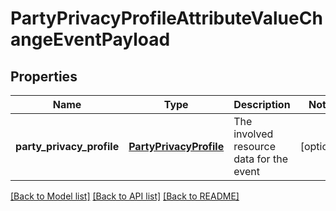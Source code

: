 # PartyPrivacyProfileAttributeValueChangeEventPayload

## Properties
Name | Type | Description | Notes
------------ | ------------- | ------------- | -------------
**party_privacy_profile** | [**PartyPrivacyProfile**](PartyPrivacyProfile.md) | The involved resource data for the event | [optional] 

[[Back to Model list]](../README.md#documentation-for-models) [[Back to API list]](../README.md#documentation-for-api-endpoints) [[Back to README]](../README.md)



